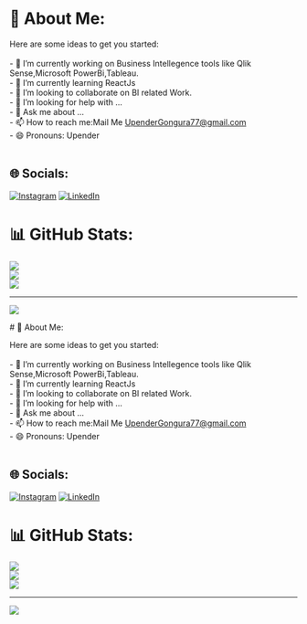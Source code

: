 # 💫 About Me:
Here are some ideas to get you started:<br><br>- 🔭 I’m currently working on Business Intellegence tools like Qlik Sense,Microsoft PowerBi,Tableau.<br>- 🌱 I’m currently learning ReactJs<br>- 👯 I’m looking to collaborate on BI related Work.<br>- 🤔 I’m looking for help with ...<br>- 💬 Ask me about ...<br>- 📫 How to reach me:Mail Me UpenderGongura77@gmail.com<br>- 😄 Pronouns: Upender<br><br>


## 🌐 Socials:
[![Instagram](https://img.shields.io/badge/Instagram-%23E4405F.svg?logo=Instagram&logoColor=white)](https://instagram.com/https://www.instagram.com/upendergongura/?hl=en) [![LinkedIn](https://img.shields.io/badge/LinkedIn-%230077B5.svg?logo=linkedin&logoColor=white)](https://linkedin.com/in/www.linkedin.com/in/gongura-upender-a4b2a0174) 
# 📊 GitHub Stats:
![](https://github-readme-stats.vercel.app/api?username=Uoender&theme=dark&hide_border=false&include_all_commits=true&count_private=false)<br/>
![](https://github-readme-streak-stats.herokuapp.com/?user=Uoender&theme=dark&hide_border=false)<br/>
![](https://github-readme-stats.vercel.app/api/top-langs/?username=Uoender&theme=dark&hide_border=false&include_all_commits=true&count_private=false&layout=compact)

---
[![](https://visitcount.itsvg.in/api?id=Uoender&icon=0&color=0)](https://visitcount.itsvg.in)

<!-- Proudly created with GPRM ( https://gprm.itsvg.in ) --># 💫 About Me:
Here are some ideas to get you started:<br><br>- 🔭 I’m currently working on Business Intellegence tools like Qlik Sense,Microsoft PowerBi,Tableau.<br>- 🌱 I’m currently learning ReactJs<br>- 👯 I’m looking to collaborate on BI related Work.<br>- 🤔 I’m looking for help with ...<br>- 💬 Ask me about ...<br>- 📫 How to reach me:Mail Me UpenderGongura77@gmail.com<br>- 😄 Pronouns: Upender<br><br>


## 🌐 Socials:
[![Instagram](https://img.shields.io/badge/Instagram-%23E4405F.svg?logo=Instagram&logoColor=white)](https://instagram.com/https://www.instagram.com/upendergongura/?hl=en) [![LinkedIn](https://img.shields.io/badge/LinkedIn-%230077B5.svg?logo=linkedin&logoColor=white)](https://linkedin.com/in/www.linkedin.com/in/gongura-upender-a4b2a0174) 
# 📊 GitHub Stats:
![](https://github-readme-stats.vercel.app/api?username=Uoender&theme=dark&hide_border=false&include_all_commits=true&count_private=false)<br/>
![](https://github-readme-streak-stats.herokuapp.com/?user=Uoender&theme=dark&hide_border=false)<br/>
![](https://github-readme-stats.vercel.app/api/top-langs/?username=Uoender&theme=dark&hide_border=false&include_all_commits=true&count_private=false&layout=compact)

---
[![](https://visitcount.itsvg.in/api?id=Uoender&icon=0&color=0)](https://visitcount.itsvg.in)

<!-- Proudly created with GPRM ( https://gprm.itsvg.in ) -->

